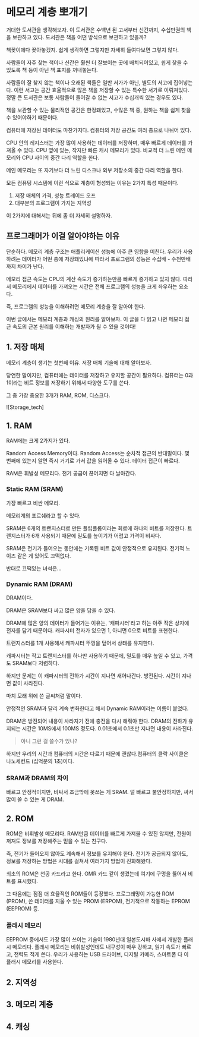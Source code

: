 # 메모리 계층 뽀개기

거대한 도서관을 생각해보자. 이 도서관은 수백년 된 고서부터 신간까지, 수십만권의 책을 보관하고 있다. 도서관은 책을 어떤 방식으로 보관하고 있을까?

책꽂이에다 꽂아놓겠지. 쉽게 생각하면 그렇지만 자세히 들여다보면 그렇지 않다.

사람들이 자주 찾는 책이나 신간은 훨씬 더 잘보이는 곳에 배치되어있고, 쉽게 찾을 수 있도록 책 등이 아닌 책 표지를 꺼내놓는다.

사람들이 잘 찾지 않는 책이나 오래된 책들은 일반 서가가 아닌, 별도의 서고에 집어넣는다. 이런 서고는 공간 효율적으로 많은 책을 저장할 수 있는 특수한 서가로 이뤄져있다. 정말 큰 도서관은 보통 사람들이 들어갈 수 없는 서고가 수십개씩 있는 경우도 있다.

책을 보관할 수 있는 물리적인 공간은 한정돼있고, 수많은 책 중, 원하는 책을 쉽게 찾을 수 있어야하기 때문이다.

컴퓨터에 저장된 데이터도 마찬가지다. 컴퓨터의 저장 공간도 여러 층으로 나뉘어 있다. 

CPU 안의 레지스터는 가장 많이 사용하는 데이터를 저장하며, 매우 빠르게 데이터를 가져올 수 있다. CPU 옆에 있는, 작지만 빠른 캐시 메모리가 있다. 비교적 더 느린 메인 메모리와 CPU 사이의 중간 다리 역할을 한다. 

메인 메모리는 또 자기보다 더 느린 디스크나 외부 저장소의 중간 다리 역할을 한다.

모든 컴퓨팅 시스템에 이런 식으로 계층이 형성되는 이유는 2가지 특성 때문이다.

1. 저장 매체의 가격, 성능 트레이드 오프
2. 대부분의 프로그램이 가지는 지역성

이 2가지에 대해서는 뒤에 좀 더 자세히 설명하자.


## 프로그래머가 이걸 알아야하는 이유

단순하다. 메모리 계층 구조는 애플리케이션 성능에 아주 큰 영향을 미친다. 우리가 사용하려는 데이터가 어떤 층에 저장돼있냐에 따라서 프로그램의 성능은 수십배 - 수천만배까지 차이가 난다.

메모리 접근 속도는 CPU의 계산 속도가 증가하는만큼 빠르게 증가하고 있지 않다. 따라서 메모리에서 데이터를 가져오는 시간은 전체 프로그램의 성능을 크게 좌우하는 요소다.

즉, 프로그램의 성능을 이해하려면 메모리 계층을 잘 알아야 한다.

이번 글에서는 메모리 계층과 캐싱의 원리를 알아보자. 이 글을 다 읽고 나면 메모리 접근 속도의 근본 원리를 이해하는 개발자가 될 수 있을 것이다!


## 1. 저장 매체

메모리 계층이 생기는 첫번째 이유. 저장 매체 기술에 대해 알아보자.

당연한 말이지만, 컴퓨터에는 데이터를 저장하고 유지할 공간이 필요하다. 컴퓨터는 0과 1이라는 비트 정보를 저장하기 위해서 다양한 도구를 쓴다. 

그 중 가장 중요한 3개가 RAM, ROM, 디스크다.

![Storage_tech]

## 1. RAM
RAM에는 크게 2가지가 있다.

Random Access Memory이다. Random Access는 순차적 접근의 반대말이다. 몇번째에 있는지 알면 즉시 거기로 가서 값을 읽어올 수 있다. 데이터 접근이 빠르다. 

RAM은 휘발성 메모리다. 전기 공급이 끊어지면 다 날아간다. 


### Static RAM (SRAM)
가장 빠르고 비싼 메모리.

메모리계의 포르쉐라고 할 수 있다.

SRAM은 6개의 트랜지스터로 만든 플립플롭이라는 회로에 하나의 비트를 저장한다. 트랜지스터가 6개 사용되기 때문에 밀도를 높이기가 어렵고 가격이 비싸다.

SRAM은 전기가 들어오는 동안에는 기록된 비트 값이 안정적으로 유지된다. 전기적 노이즈 같은 게 있어도 끄떡없다.

반대로 끄떡있는 녀석은...

### Dynamic RAM (DRAM)

DRAM이다. 

DRAM은 SRAM보다 싸고 많은 양을 담을 수 있다. 

DRAM에 많은 양의 데이터가 들어가는 이유는, '캐파시터'라고 하는 아주 작은 상자에 전자를 담기 때문이다. 캐파시터 전자가 있으면 1, 아니면 0으로 비트를 표현한다. 

트랜지스터를 1개 사용해서 캐파시터 뚜껑을 덮어서 상태를 유지한다.

캐파시터는 작고 트랜지스터를 하나만 사용하기 때문에, 밀도를 매우 높일 수 있고, 가격도 SRAM보다 저렴하다.

하지만 문제는 이 캐파시터의 전하가 시간이 지나면 새어나간다. 방전된다. 시간이 지나면 값이 사라진다. 

마치 모래 위에 쓴 글씨처럼 말이다. 

안정적인 SRAM과 달리 계속 변화한다고 해서 Dynamic RAM이라는 이름이 붙었다.

DRAM은 방전되어 내용이 사라지기 전에 충전을 다시 해줘야 한다.
DRAM의 전하가 유지되는 시간은 10MS에서 100MS 정도다. 0.01초에서 0.1초만 지나면 내용이 사라진다.

> 아니 그런 걸 쓸수가 있나?

하지만 우리의 시간과 컴퓨터의 시간은 다르기 때문에 괜찮다.컴퓨터의 클락 사이클은 나노세컨드 (십억분의 1초)이다.


### SRAM과 DRAM의 차이
빠르고 안정적이지만, 비싸서 조금밖에 못쓰는 게 SRAM.
덜 빠르고 불안정하지만, 싸서 많이 쓸 수 있는 게 DRAM.

## 2. ROM

ROM은 비휘발성 메모리다. RAM만큼 데이터를 빠르게 가져올 수 있진 않지만, 전원이 꺼져도 정보를 저장해주는 믿을 수 있는 친구다. 

즉, 전기가 들어오지 않아도 계속해서 정보를 유지해야 한다. 
전기가 공급되지 않아도, 정보를 저장하는 방법은 시대를 걸쳐서 여러가지 방법이 진화해왔다.

최초의 ROM은 천공 카드라고 한다. OMR 카드 같이 생겼는데 여기에 구멍을 뚫어서 비트를 표시했다. 

그 다음에는 점점 더 효율적인 ROM들이 등장했다. 프로그래밍이 가능한 ROM (PROM), 쓴 데이터를 지울 수 있는 PROM (ERPOM), 전기적으로 작동하는 EPROM (EEPROM) 등.

### 플래시 메모리
EEPROM 중에서도 가장 많이 쓰이는 기술이 1980년대 일본도시바 사에서 개발한 플래시 메모리다.
플래시 메모리는 비휘발성인데도 내구성이 매우 강하고, 읽기 속도가 빠르고, 전력도 적게 쓴다. 
우리가 사용하는 USB 드라이브, 디지털 카메라, 스마트폰 다 이 플래시 메모리를 사용한다.



## 2. 지역성

## 3. 메모리 계층

## 4. 캐싱